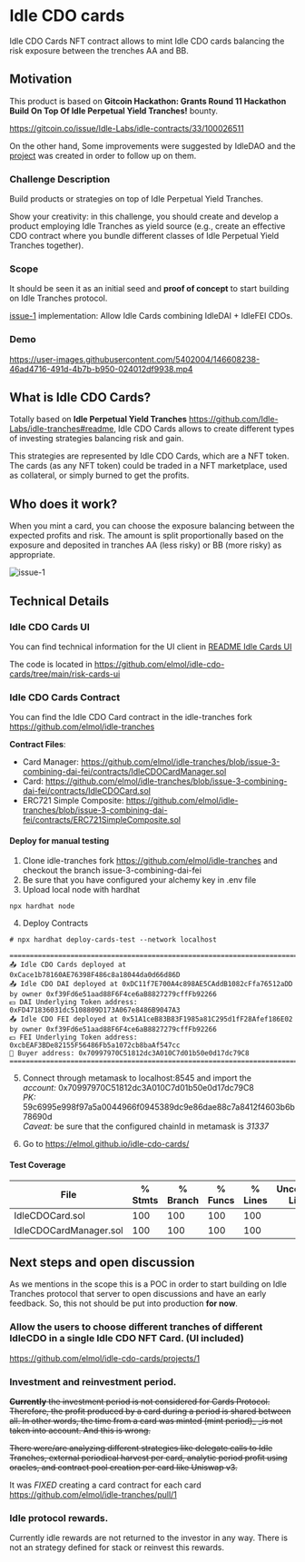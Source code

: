 # Idle CDO cards
Idle CDO Cards NFT contract allows to mint Idle CDO cards balancing the risk exposure between the trenches AA and BB.

## Motivation

This product is based on  **Gitcoin Hackathon: Grants Round 11 Hackathon**
**Build On Top Of Idle Perpetual Yield Tranches!** bounty.

https://gitcoin.co/issue/Idle-Labs/idle-contracts/33/100026511


On the other hand, Some improvements were suggested by IdleDAO and the [project](https://github.com/elmol/idle-cdo-cards/projects/1) was created in order to follow up on them.

### Challenge Description
Build products or strategies on top of Idle Perpetual Yield Tranches.

Show your creativity: in this challenge, you should create and develop a product employing Idle Tranches as yield source (e.g., create an effective CDO contract where you bundle different classes of Idle Perpetual Yield Tranches together).

### Scope 

It should be seen it as an initial seed and **proof of concept** to start building on Idle Tranches protocol.

[issue-1](https://github.com/elmol/idle-cdo-cards/issues/3) implementation: Allow Idle Cards combining IdleDAI + IdleFEI CDOs.

### Demo

https://user-images.githubusercontent.com/5402004/146608238-46ad4716-491d-4b7b-b950-024012df9938.mp4


## What is Idle CDO Cards?

Totally based on **Idle Perpetual Yield Tranches** https://github.com/Idle-Labs/idle-tranches#readme, Idle CDO Cards allows to create different types of investing strategies balancing risk and gain.

This strategies are represented by Idle CDO Cards, which are a NFT token. The cards (as any NFT token) could be traded in a NFT marketplace, used as collateral, or simply burned to get the profits.

## Who does it work?

When you mint a card, you can choose the exposure balancing between the expected profits and risk. The amount is split proportionally based on the exposure and deposited in tranches AA (less risky) or BB (more risky) as appropriate.  

![issue-1](https://user-images.githubusercontent.com/5402004/146608305-a240b7dd-e863-474d-a606-a1524dc5eb80.png)


## Technical Details 

### Idle CDO Cards UI

You can find technical information for the UI client in [README Idle Cards UI](https://github.com/elmol/idle-cdo-cards/tree/main/risk-cards-ui#readme)

The code is located in https://github.com/elmol/idle-cdo-cards/tree/main/risk-cards-ui

### Idle CDO Cards Contract

You can find the Idle CDO Card contract in the idle-tranches fork https://github.com/elmol/idle-tranches

**Contract Files**: 
- Card Manager: https://github.com/elmol/idle-tranches/blob/issue-3-combining-dai-fei/contracts/IdleCDOCardManager.sol
- Card: https://github.com/elmol/idle-tranches/blob/issue-3-combining-dai-fei/contracts/IdleCDOCard.sol
- ERC721 Simple Composite: https://github.com/elmol/idle-tranches/blob/issue-3-combining-dai-fei/contracts/ERC721SimpleComposite.sol

#### Deploy for manual testing
1. Clone idle-tranches fork https://github.com/elmol/idle-tranches and checkout the branch issue-3-combining-dai-fei
2. Be sure that you have configured your alchemy key in .env file
3. Upload local node with hardhat

```
npx hardhat node
```

4. Deploy Contracts 
```
# npx hardhat deploy-cards-test --network localhost

================================================================================
📤 Idle CDO Cards deployed at 0xCace1b78160AE76398F486c8a18044da0d66d86D
📤 Idle CDO DAI deployed at 0xDC11f7E700A4c898AE5CAddB1082cFfa76512aDD by owner 0xf39Fd6e51aad88F6F4ce6aB8827279cffFb92266
💵 DAI Underlying Token address: 0xFD471836031dc5108809D173A067e8486B9047A3
📤 Idle CDO FEI deployed at 0x51A1ceB83B83F1985a81C295d1fF28Afef186E02 by owner 0xf39Fd6e51aad88F6F4ce6aB8827279cffFb92266
💵 FEI Underlying Token address: 0xcbEAF3BDe82155F56486Fb5a1072cb8baAf547cc
🔎 Buyer address: 0x70997970C51812dc3A010C7d01b50e0d17dc79C8
================================================================================
```

5. Connect through metamask to localhost:8545 and import the <br>
    _account:_ 0x70997970C51812dc3A010C7d01b50e0d17dc79C8 <br>
    _PK:_ 59c6995e998f97a5a0044966f0945389dc9e86dae88c7a8412f4603b6b78690d <br>
    *Caveat:* be sure that the configured chainId in metamask is *31337* <br>


6. Go to  https://elmol.github.io/idle-cdo-cards/



#### Test Coverage

File                               |  % Stmts | % Branch |  % Funcs |  % Lines |Uncovered Lines |
-----------------------------------|----------|----------|----------|----------|----------------|
  IdleCDOCard.sol                  |      100 |      100 |      100 |      100 |                |
  IdleCDOCardManager.sol           |      100 |      100 |      100 |      100 |                |

## Next steps and open discussion

As we mentions in the scope this is a POC in order to start building on  Idle Tranches protocol that server to open discussions and have an early feedback. So, this not should be put into production **for now**.   

### Allow the users to choose different tranches of different IdleCDO in a single Idle CDO NFT Card. (UI included)

https://github.com/elmol/idle-cdo-cards/projects/1

### Investment and reinvestment period. 
~~**Currently** the investment period is not considered for Cards Protocol. Therefore, the profit produced by a card during a period is shared between all. In other words, the time from a card was minted (mint period)_ _is not taken into account. And this is wrong.~~ 

~~There were/are analyzing different strategies like delegate calls to Idle Tranches, external periodical harvest per card, analytic period profit using oracles, and contract pool creation per card like Uniswap v3.~~

It was *FIXED* creating a card contract for each card https://github.com/elmol/idle-tranches/pull/1

### Idle protocol rewards.
Currently idle rewards are not returned to the investor in any way. There is not an strategy defined for stack or reinvest this rewards.

